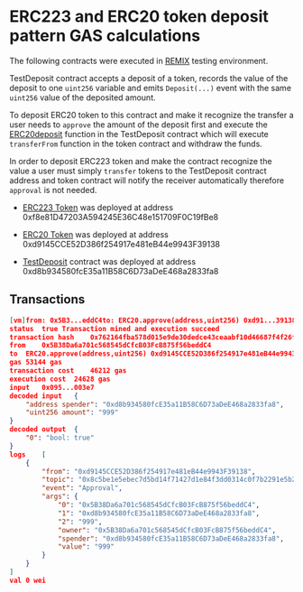 # ERC223 and ERC20 token deposit pattern GAS calculations

The following contracts were executed in [REMIX](https://remix.ethereum.org/#optimize=true&runs=200&evmVersion=null&version=soljson-v0.8.19+commit.7dd6d404.js&language=Solidity&lang=en) testing environment.

TestDeposit contract accepts a deposit of a token, records the value of the deposit to one `uint256` variable and emits `Deposit(...)` event with the same `uint256` value of the deposited amount.

To deposit ERC20 token to this contract and make it recognize the transfer a user needs to `approve` the amount of the deposit first and execute the [ERC20deposit](https://github.com/Dexaran/Token_Deposits_GAS_testing/blob/main/TokenDepositTests.sol#L534) function in the TestDeposit contract which will execute `transferFrom` function in the token contract and withdraw the funds.

In order to deposit ERC223 token and make the contract recognize the value a user must simply `transfer` tokens to the TestDeposit contract address and token contract will notify the receiver automatically therefore `approval` is not needed.

- [ERC223 Token](https://github.com/Dexaran/Token_Deposits_GAS_testing/blob/main/TokenDepositTests.sol#L59-L190) was deployed at address 0xf8e81D47203A594245E36C48e151709F0C19fBe8

- [ERC20 Token](https://github.com/Dexaran/Token_Deposits_GAS_testing/blob/main/TokenDepositTests.sol#L192-L520) was deployed at address 0xd9145CCE52D386f254917e481eB44e9943F39138

- [TestDeposit](https://github.com/Dexaran/Token_Deposits_GAS_testing/blob/main/TokenDepositTests.sol#L522-L541) contract was deployed at address 0xd8b934580fcE35a11B58C6D73aDeE468a2833fa8

## Transactions


```JSON
[vm]from: 0x5B3...eddC4to: ERC20.approve(address,uint256) 0xd91...39138value: 0 weidata: 0x095...003e7logs: 1hash: 0x762...61e84
status	true Transaction mined and execution succeed
transaction hash	0x762164fba578d015e9de30dedce43ceaabf10d46687f4f26fef5880589361e84
from	0x5B38Da6a701c568545dCfcB03FcB875f56beddC4
to	ERC20.approve(address,uint256) 0xd9145CCE52D386f254917e481eB44e9943F39138
gas	53144 gas
transaction cost	46212 gas 
execution cost	24628 gas 
input	0x095...003e7
decoded input	{
	"address spender": "0xd8b934580fcE35a11B58C6D73aDeE468a2833fa8",
	"uint256 amount": "999"
}
decoded output	{
	"0": "bool: true"
}
logs	[
	{
		"from": "0xd9145CCE52D386f254917e481eB44e9943F39138",
		"topic": "0x8c5be1e5ebec7d5bd14f71427d1e84f3dd0314c0f7b2291e5b200ac8c7c3b925",
		"event": "Approval",
		"args": {
			"0": "0x5B38Da6a701c568545dCfcB03FcB875f56beddC4",
			"1": "0xd8b934580fcE35a11B58C6D73aDeE468a2833fa8",
			"2": "999",
			"owner": "0x5B38Da6a701c568545dCfcB03FcB875f56beddC4",
			"spender": "0xd8b934580fcE35a11B58C6D73aDeE468a2833fa8",
			"value": "999"
		}
	}
]
val	0 wei
```
